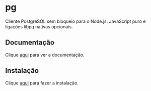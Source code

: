 # pg

Cliente PostgreSQL sem bloqueio para o Node.js. JavaScript puro e ligações libpq nativas opcionais.

## Documentação

Clique [aqui](https://github.com/brianc/node-postgres) para ver a documentação.

## Instalação

Clique [aqui](https://www.npmjs.com/package/pg) para fazer a instalação.
